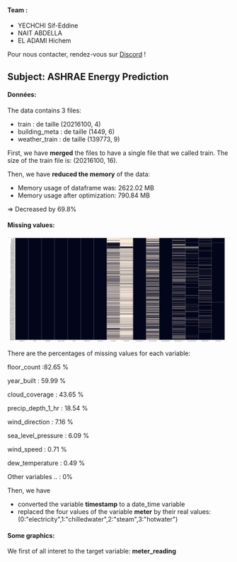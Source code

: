 #### Team : 
- YECHCHI Sif-Eddine 
- NAIT ABDELLA
- EL ADAMI Hichem 

Pour nous contacter, rendez-vous sur [Discord](https://discord.gg/Tz7u4JWW) !


## Subject: ASHRAE Energy Prediction

#### Données:

The data contains 3 files: 

* train : de taille (20216100, 4)
* building_meta : de taille (1449, 6)
* weather_train : de taille (139773, 9) 


First, we have **merged** the files to have a single file that we called train.
The size of the train file is: (20216100, 16).

Then, we have **reduced the memory** of the data:

* Memory usage of dataframe was: 2622.02 MB
* Memory usage after optimization: 790.84 MB

=> Decreased by 69.8%

#### Missing values: 
![heatmap of missing values](Images/na_values.png)

There are the percentages of missing values for each variable: 

floor_count	:82.65 %

year_built : 59.99 %

cloud_coverage	:	43.65 %

precip_depth_1_hr	:	18.54 %

wind_direction	:	7.16 %

sea_level_pressure	:	6.09 %

wind_speed	: 0.71 %

dew_temperature	:	0.49 %

Other variables .. : 0%


Then, we have 
- converted the variable **timestamp** to a date_time variable
- replaced the four values of the variable **meter** by their real values: (0:"electricity",1:"chilledwater",2:"steam",3:"hotwater") 


#### Some graphics: 

We first of all interet to the target variable: **meter_reading** 



 

